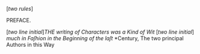 [*two rules*]

PREFACE.

[*two line initial*]*THE writing of Characters was a Kind of Wit*
[*two line initial*] *much in Faſhion in the Beginning of the laſt*
*Century, The two principal Authors in this Way
